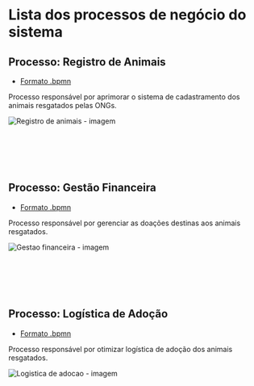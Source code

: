 # Lista dos processos de negócio do sistema

## Processo: Registro de Animais
* [Formato .bpmn](./Registro-de-animais.bpmn) <!-- login.bpmn - Processo de login. -->
<p>Processo responsável por aprimorar o sistema de cadastramento dos animais resgatados pelas ONGs.</p>

![Registro de animais - imagem](https://github.com/leoalmeidabraga/Teste/assets/127418501/0b85662f-ea2a-4fb2-866d-a382891bf2fa)

<p><!-- citaçaõ --><br><br><br><br></p>

## Processo: Gestão Financeira
* [Formato .bpmn](./Gestao-financeira.bpmn) <!-- agendar.bpmn - Processo de agendamento. -->
<p>Processo responsável por gerenciar as doações destinas aos animais resgatados.</p>

![Gestao financeira - imagem](https://github.com/leoalmeidabraga/Teste/assets/127418501/a43b8614-d89a-4e4a-a418-895ef2f8fcc2)

<p><!-- citaçaõ --><br><br><br><br></p>

## Processo: Logística de Adoção
* [Formato .bpmn](./Logistica-de-adocao.bpmn)  <!-- entregar.bpmn - Processo de entrega. -->
<p>Processo responsável por otimizar logística de adoção dos animais resgatados.</p>

![Logistica de adocao - imagem](https://github.com/leoalmeidabraga/Teste/assets/127418501/10041038-a2d3-44e9-8a33-663d4acc9d28)




